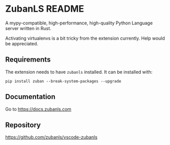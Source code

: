 # ZubanLS README

A mypy-compatible, high-performance, high-quality Python Language server written in Rust.

Activating virtualenvs is a bit tricky from the extension currently. Help would be appreciated.

## Requirements

The extension needs to have `zubanls` installed. It can be installed with:

```
pip install zuban --break-system-packages --upgrade
```

## Documentation

Go to https://docs.zubanls.com

## Repository

https://github.com/zubanls/vscode-zubanls
